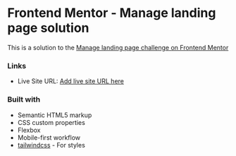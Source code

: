 # Frontend Mentor - Manage landing page solution

This is a solution to the [Manage landing page challenge on Frontend Mentor](https://www.frontendmentor.io/challenges/manage-landing-page-SLXqC6P5)

### Links

- Live Site URL: [Add live site URL here](https://ahmedehab2.github.io/manage-landing-page/)

### Built with

- Semantic HTML5 markup
- CSS custom properties
- Flexbox
- Mobile-first workflow
- [tailwindcss](https://tailwindcss.com/) - For styles

